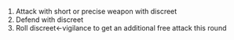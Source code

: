 1. Attack with short or precise weapon with discreet
2. Defend with discreet
3. Roll discreet<-vigilance to get an additional free attack this round